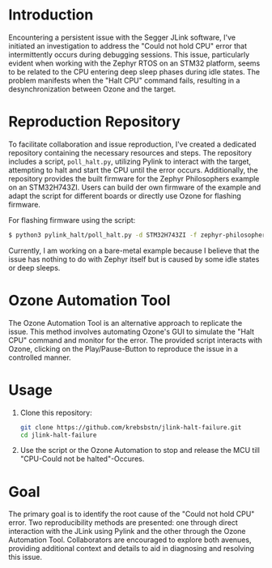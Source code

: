 # Introduction
Encountering a persistent issue with the Segger JLink software,
I've initiated an investigation to address the "Could not hold CPU" error that intermittently occurs during debugging sessions.
This issue, particularly evident when working with the Zephyr RTOS on an STM32 platform, seems to be related to the CPU entering deep sleep phases during idle states.
The problem manifests when the "Halt CPU" command fails, resulting in a desynchronization between Ozone and the target.

# Reproduction Repository
To facilitate collaboration and issue reproduction, I've created a dedicated repository containing the necessary resources and steps.
The repository includes a script, `poll_halt.py`, utilizing Pylink to interact with the target, attempting to halt and start the CPU until the error occurs.
Additionally, the repository provides the built firmware for the Zephyr Philosophers example on an STM32H743ZI.
Users can build der own firmware of the example and adapt the script for different boards or directly use Ozone for flashing firmware.

For flashing firmware using the script:
```bash
$ python3 pylink_halt/poll_halt.py -d STM32H743ZI -f zephyr-philosophers-STM32H743ZI.elf
```
Currently, I am working on a bare-metal example because I believe that the issue has nothing to do with Zephyr itself but is caused by some idle states or deep sleeps.

# Ozone Automation Tool
The Ozone Automation Tool is an alternative approach to replicate the issue.
This method involves automating Ozone's GUI to simulate the "Halt CPU" command and monitor for the error.
The provided script interacts with Ozone, clicking on the Play/Pause-Button to reproduce the issue in a controlled manner.

# Usage

1. Clone this repository:
   ```bash
   git clone https://github.com/krebsbstn/jlink-halt-failure.git
   cd jlink-halt-failure
   ```

2. Use the script or the Ozone Automation to stop and release the MCU till "CPU-Could not be halted"-Occures.

# Goal
The primary goal is to identify the root cause of the "Could not hold CPU" error.
Two reproducibility methods are presented: one through direct interaction with the JLink using Pylink and the other through the Ozone Automation Tool.
Collaborators are encouraged to explore both avenues, providing additional context and details to aid in diagnosing and resolving this issue.
